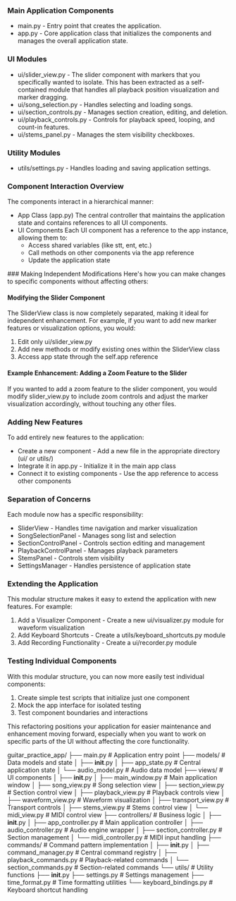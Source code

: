 ### Main Application Components

- main.py - Entry point that creates the application.
- app.py - Core application class that initializes the components and manages the overall application state.

### UI Modules

- ui/slider_view.py - The slider component with markers that you specifically wanted to isolate. This has been extracted as a self-contained module that handles all playback position visualization and marker dragging.
- ui/song_selection.py - Handles selecting and loading songs.
- ui/section_controls.py - Manages section creation, editing, and deletion.
- ui/playback_controls.py - Controls for playback speed, looping, and count-in features.
- ui/stems_panel.py - Manages the stem visibility checkboxes.

### Utility Modules

- utils/settings.py - Handles loading and saving application settings.

### Component Interaction Overview
The components interact in a hierarchical manner:

- App Class (app.py)
   The central controller that maintains the application state and contains references to all UI components.
- UI Components
   Each UI component has a reference to the app instance, allowing them to:
   - Access shared variables (like stt, ent, etc.)
   - Call methods on other components via the app reference
   - Update the application state

### Making Independent Modifications
Here's how you can make changes to specific components without affecting others:

#### Modifying the Slider Component
The SliderView class is now completely separated, making it ideal for independent enhancement. For example, if you want to add new marker features or visualization options, you would:

1. Edit only ui/slider_view.py
2. Add new methods or modify existing ones within the SliderView class
3. Access app state through the self.app reference

#### Example Enhancement: Adding a Zoom Feature to the Slider
If you wanted to add a zoom feature to the slider component, you would modify slider_view.py to include zoom controls and adjust the marker visualization accordingly, without touching any other files.

### Adding New Features
To add entirely new features to the application:

- Create a new component - Add a new file in the appropriate directory (ui/ or utils/)
- Integrate it in app.py - Initialize it in the main app class
- Connect it to existing components - Use the app reference to access other components

### Separation of Concerns
Each module now has a specific responsibility:

- SliderView - Handles time navigation and marker visualization
- SongSelectionPanel - Manages song list and selection
- SectionControlPanel - Controls section editing and management
- PlaybackControlPanel - Manages playback parameters
- StemsPanel - Controls stem visibility
- SettingsManager - Handles persistence of application state

### Extending the Application
This modular structure makes it easy to extend the application with new features. For example:

1. Add a Visualizer Component - Create a new ui/visualizer.py module for waveform visualization
2. Add Keyboard Shortcuts - Create a utils/keyboard_shortcuts.py module
3. Add Recording Functionality - Create a ui/recorder.py module

### Testing Individual Components
With this modular structure, you can now more easily test individual components:

1. Create simple test scripts that initialize just one component
2. Mock the app interface for isolated testing
3. Test component boundaries and interactions

This refactoring positions your application for easier maintenance and enhancement moving forward, especially when you want to work on specific parts of the UI without affecting the core functionality.


guitar_practice_app/
├── main.py                  # Application entry point
├── models/                  # Data models and state
│   ├── __init__.py
│   ├── app_state.py         # Central application state
│   └── audio_model.py       # Audio data model
├── views/                   # UI components
│   ├── __init__.py
│   ├── main_window.py       # Main application window
│   ├── song_view.py         # Song selection view
│   ├── section_view.py      # Section control view
│   ├── playback_view.py     # Playback controls view
│   ├── waveform_view.py     # Waveform visualization
│   ├── transport_view.py    # Transport controls
│   ├── stems_view.py        # Stems control view
│   └── midi_view.py         # MIDI control view
├── controllers/             # Business logic
│   ├── __init__.py
│   ├── app_controller.py    # Main application controller
│   ├── audio_controller.py  # Audio engine wrapper
│   ├── section_controller.py # Section management
│   └── midi_controller.py   # MIDI input handling
├── commands/                # Command pattern implementation
│   ├── __init__.py
│   ├── command_manager.py   # Central command registry
│   ├── playback_commands.py # Playback-related commands
│   └── section_commands.py  # Section-related commands
└── utils/                   # Utility functions
    ├── __init__.py
    ├── settings.py          # Settings management
    ├── time_format.py       # Time formatting utilities
    └── keyboard_bindings.py # Keyboard shortcut handling